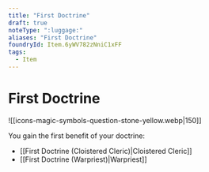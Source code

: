 ```yaml
---
title: "First Doctrine"
draft: true
noteType: ":luggage:"
aliases: "First Doctrine"
foundryId: Item.6yWV782zNniC1xFF
tags:
  - Item
---
```


# First Doctrine
![[icons-magic-symbols-question-stone-yellow.webp|150]]

You gain the first benefit of your doctrine:

*   [[First Doctrine (Cloistered Cleric)|Cloistered Cleric]]
*   [[First Doctrine (Warpriest)|Warpriest]]
